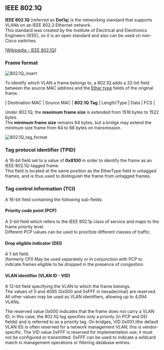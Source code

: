 ## IEEE 802.1Q

**IEEE 802.1Q** (referred as **Dot1q**) is the networking standard that supports VLANs on an IEEE 802.3 Ethernet network.<br>
This standard was created by the Institute of Electrical and Electronics Engineers (IEEE), so it is an open standard and also can be used on non-Cisco switches.

[[Wikipedia - IEEE 802.1Q](https://en.wikipedia.org/wiki/IEEE_802.1Q)]

### Frame format

<img src="https://www.dropbox.com/s/w9li627h3g1nl4g/802.1Q_Insert.jpg?dl=1" alt="802.1Q_insert" class="inline" />

To identify which VLAN a frame belongs to, a 802.1Q adds a 32-bit field between the source MAC address and the [Ether type](https://en.wikipedia.org/wiki/EtherType) fields of the original frame.

| Destination MAC | Source MAC | **802.1Q Tag** | Length/Type | Data | FCS |

Under 802.1Q, the **maximum frame size** is extended from 1518 bytes to 1522 bytes.<br>
The **minimum frame size** remains 64 bytes, but a bridge may extend the minimum size frame from 64 to 68 bytes on transmission.

<img src="https://www.dropbox.com/s/auy9yje75p6cbfy/802.1Q_tag_format.jpg?dl=1" alt="802.1Q_tag_format" class="inline" />

### Tag protocol identifier (TPID)

A 16-bit field set to a value of **0x8100** in order to identify the frame as an IEEE 802.1Q-tagged frame.<br>
This field is located at the same position as the EtherType field in untagged frames, and is thus used to distinguish the frame from untagged frames.

### Tag control information (TCI)

A 16-bit field containing the following sub-fields:

#### Priority code point (PCP)

A 3-bit field which refers to the IEEE 802.1p class of service and maps to the frame priority level.<br>
Different PCP values can be used to prioritize different classes of traffic.

#### Drop eligible indicator (DEI)

A 1-bit field.<br>
(formerly CFI) May be used separately or in conjunction with PCP to indicate frames eligible to be dropped in the presence of congestion.

#### VLAN identifier (VLAN ID - VID)

A 12-bit field specifying the VLAN to which the frame belongs.<br>
The values of 0 and 4095 (0x000 and 0xFFF in hexadecimal) are reserved.
All other values may be used as VLAN identifiers, allowing up to 4,094 VLANs.

The reserved value 0x000 indicates that the frame does not carry a VLAN ID; in this case, the 802.1Q tag specifies only a priority (in PCP and DEI fields) and is referred to as a priority tag.
On bridges, VID 0x001 (the default VLAN ID) is often reserved for a network management VLAN; this is vendor-specific.
The VID value 0xFFF is reserved for implementation use; it must not be configured or transmitted.
0xFFF can be used to indicate a wildcard match in management operations or filtering database entries.
